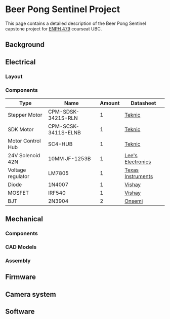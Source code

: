 # Beer Pong Sentinel Project
This page contains a detailed description of the Beer Pong Sentinel capstone project for [ENPH 479](https://projectlab.engphys.ubc.ca/enph-459-479/) courseat UBC.

## Background


## Electrical
### Layout
### Components
| Type | Name | Amount | Datasheet |
|----------|----------|----------|----------|
| Stepper Motor   | CPM-SDSK-3421S-RLN  | 1   |[Teknic](https://teknic.com/model-info/CPM-SDSK-3421S-RLN/?model_voltage=48VDC)|
| SDK Motor   | CPM-SCSK-3411S-ELNB  | 1   |[Teknic](https://teknic.com/model-info/CPM-SCSK-3411S-ELNB/?model_voltage=75)   |
| Motor Control Hub   | SC4-HUB  | 1   |[Teknic](https://teknic.com/sc4-hub/)   |
| 24V Solenoid 42N   | 10MM JF-1253B   | 1   |[ Lee's Electronics](https://leeselectronic.com/en/product/4408-12v-solenoid-42n-10mm-jf-1253b.html)   |
| Voltage regulator   | LM7805   | 1  | [Texas Instruments](https://www.ti.com/lit/ds/symlink/lm340.pdf)   |
| Diode    | 1N4007   | 1   | [Vishay](https://www.vishay.com/docs/88503/1n4001.pdf)   |
| MOSFET    | IRF540   | 1   | [Vishay](https://www.vishay.com/docs/91021/irf540.pdf)   |
| BJT    | 2N3904   | 2   | [Onsemi](https://www.onsemi.com/download/data-sheet/pdf/2n3903-d.pdf)   |

## Mechanical 
### Components
### CAD Models
### Assembly 

## Firmware

## Camera system

## Software
